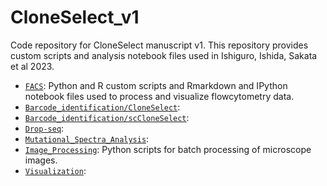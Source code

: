 # CloneSelect_v1 
Code repository for CloneSelect manuscript v1. This repository provides custom scripts and analysis notebook files used in Ishiguro, Ishida, Sakata et al 2023.

- [`FACS`](https://github.com/yachielab/CloneSelect_v1/tree/main/FACS): Python and R custom scripts and Rmarkdown and IPython notebook files used to process and visualize flowcytometry data.
- [`Barcode_identification/CloneSelect`](https://github.com/yachielab/CloneSelect_v1/tree/main/Barcode_identification/CloneSelect): 
- [`Barcode_identification/scCloneSelect`](https://github.com/yachielab/CloneSelect_v1/tree/main/Barcode_identification/scCloneSelect): 
- [`Drop-seq`](https://github.com/yachielab/CloneSelect_v1/tree/main/Drop-seq): 
- [`Mutational_Spectra_Analysis`](https://github.com/yachielab/CloneSelect_v1/tree/main/Mutational_Spectra_Analysis): 
- [`Image_Processing`](https://github.com/yachielab/CloneSelect_v1/tree/main/Image_Processing): Python scripts for batch processing of microscope images.
- [`Visualization`](https://github.com/yachielab/CloneSelect_v1/tree/main/Visualization):

